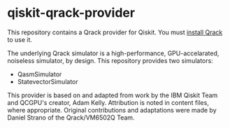 # qiskit-qrack-provider

This repository contains a Qrack provider for Qiskit. You must [install Qrack](https://github.com/vm6502q/qrack) to use it.

The underlying Qrack simulator is a high-performance, GPU-accelarated, noiseless simulator, by design. This repository provides two simulators:

- QasmSimulator
- StatevectorSimulator

This provider is based on and adapted from work by the IBM Qiskit Team and QCGPU's creator, Adam Kelly. Attribution is noted in content files, where appropriate. Original contributions and adaptations were made by Daniel Strano of the Qrack/VM6502Q Team.
